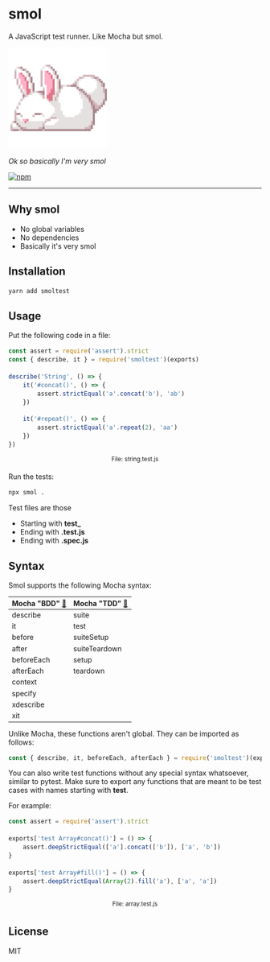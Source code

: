 smol
===

A JavaScript test runner. Like Mocha but smol.

<img src="https://raw.githubusercontent.com/mvasilkov/smol/master/files/smol.png" width="200" height="200">

*Ok so basically I'm very smol*

[![npm][npm-image]][npm-url]

---

Why smol
---

- No global variables
- No dependencies
- Basically it's very smol

Installation
---

```sh
yarn add smoltest
```

Usage
---

Put the following code in a file:

```javascript
const assert = require('assert').strict
const { describe, it } = require('smoltest')(exports)

describe('String', () => {
    it('#concat()', () => {
        assert.strictEqual('a'.concat('b'), 'ab')
    })

    it('#repeat()', () => {
        assert.strictEqual('a'.repeat(2), 'aa')
    })
})
```

<p align="center"><sup>File: string.test.js</sup></p>

Run the tests:

```sh
npx smol .
```

Test files are those

- Starting with **test_**
- Ending with **.test.js**
- Ending with **.spec.js**

Syntax
---

Smol supports the following Mocha syntax:

| Mocha "BDD" [🔗][docs-bdd] | Mocha "TDD" [🔗][docs-tdd]
| --- | ---
| describe | suite
| it | test
| before | suiteSetup
| after | suiteTeardown
| beforeEach | setup
| afterEach | teardown
| context |
| specify |
| xdescribe |
| xit |

Unlike Mocha, these functions aren't global. They can be imported
as follows:

```javascript
const { describe, it, beforeEach, afterEach } = require('smoltest')(exports)
```

You can also write test functions without any special syntax whatsoever,
similar to pytest. Make sure to export any functions that are meant to be
test cases with names starting with **test**.

For example:

```javascript
const assert = require('assert').strict

exports['test Array#concat()'] = () => {
    assert.deepStrictEqual(['a'].concat(['b']), ['a', 'b'])
}

exports['test Array#fill()'] = () => {
    assert.deepStrictEqual(Array(2).fill('a'), ['a', 'a'])
}
```

<p align="center"><sup>File: array.test.js</sup></p>

License
---

MIT

[npm-image]: https://img.shields.io/npm/v/smoltest.svg?style=flat-square
[npm-url]: https://www.npmjs.com/package/smoltest
[docs-bdd]: https://mochajs.org/#bdd
[docs-tdd]: https://mochajs.org/#tdd
